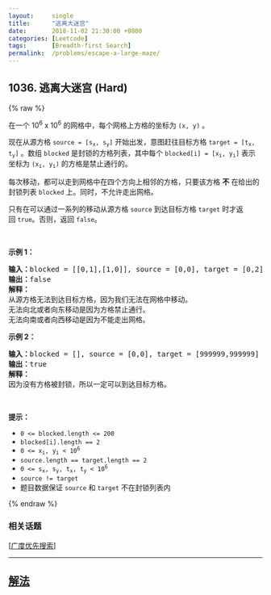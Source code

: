 ```yaml
---
layout:     single
title:      "逃离大迷宫"
date:       2018-11-02 21:30:00 +0800
categories: [Leetcode]
tags:       [Breadth-first Search]
permalink:  /problems/escape-a-large-maze/
---
```


## 1036. 逃离大迷宫 (Hard)

{% raw %}

<p>在一个 10<sup>6</sup> x 10<sup>6</sup> 的网格中，每个网格上方格的坐标为 <code>(x, y)</code> 。</p>

<p>现在从源方格 <code>source = [s<sub>x</sub>, s<sub>y</sub>]</code> 开始出发，意图赶往目标方格 <code>target = [t<sub>x</sub>, t<sub>y</sub>]</code> 。数组 <code>blocked</code> 是封锁的方格列表，其中每个 <code>blocked[i] = [x<sub>i</sub>, y<sub>i</sub>]</code> 表示坐标为 <code>(x<sub>i</sub>, y<sub>i</sub>)</code> 的方格是禁止通行的。</p>

<p>每次移动，都可以走到网格中在四个方向上相邻的方格，只要该方格 <strong>不</strong> 在给出的封锁列表 <code>blocked</code> 上。同时，不允许走出网格。</p>

<p>只有在可以通过一系列的移动从源方格 <code>source</code> 到达目标方格 <code>target</code> 时才返回 <code>true</code>。否则，返回 <code>false</code>。</p>

<p> </p>

<p><strong>示例 1：</strong></p>

<pre>
<strong>输入：</strong>blocked = [[0,1],[1,0]], source = [0,0], target = [0,2]
<strong>输出：</strong>false
<strong>解释：</strong>
从源方格无法到达目标方格，因为我们无法在网格中移动。
无法向北或者向东移动是因为方格禁止通行。
无法向南或者向西移动是因为不能走出网格。</pre>

<p><strong>示例 2：</strong></p>

<pre>
<strong>输入：</strong>blocked = [], source = [0,0], target = [999999,999999]
<strong>输出：</strong>true
<strong>解释：</strong>
因为没有方格被封锁，所以一定可以到达目标方格。
</pre>

<p> </p>

<p><strong>提示：</strong></p>

<ul>
	<li><code>0 <= blocked.length <= 200</code></li>
	<li><code>blocked[i].length == 2</code></li>
	<li><code>0 <= x<sub>i</sub>, y<sub>i</sub> < 10<sup>6</sup></code></li>
	<li><code>source.length == target.length == 2</code></li>
	<li><code>0 <= s<sub>x</sub>, s<sub>y</sub>, t<sub>x</sub>, t<sub>y</sub> < 10<sup>6</sup></code></li>
	<li><code>source != target</code></li>
	<li>题目数据保证 <code>source</code> 和 <code>target</code> 不在封锁列表内</li>
</ul>

{% endraw %}

### 相关话题
  [[广度优先搜索](https://github.com/openset/leetcode/tree/master/tag/breadth-first-search/README.md)]

---

## [解法](https://github.com/openset/leetcode/tree/master/problems/escape-a-large-maze)
